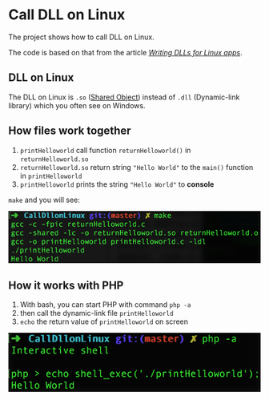 # Call DLL on Linux
The project shows how to call DLL on Linux. 

The code is based on that from the article [*Writing DLLs for Linux apps*](http://www.ibm.com/developerworks/library/l-dll/).

## DLL on Linux
The DLL on Linux is `.so` ([Shared Object](http://stackoverflow.com/a/9810368/5920930)) instead of `.dll` (Dynamic-link library) which you often see on Windows.

## How files work together
1. `printHelloworld` call function `returnHelloworld()` in `returnHelloworld.so`
2. `returnHelloworld.so` return string `"Hello World"` to the `main()` function in `printHelloworld`
3. `printHelloworld` prints the string `"Hello World"` to **console**

`make` and you will see:

![](make.png)

## How it works with PHP
1. With bash, you can start PHP with command `php -a` 
2. then call the dynamic-link file `printHelloworld` 
3. `echo` the return value of `printHelloworld` on screen

![](php.png)
